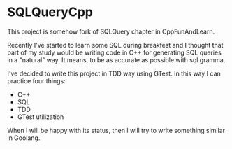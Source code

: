 # SQLQueryCpp

This project is somehow fork of SQLQuery chapter in CppFunAndLearn.

Recently I've started to learn some SQL during breakfest and I thought that part of my study would be writing code in C++ for generating SQL queries in a "natural" way. It means, to be as accurate as possible with sql gramma.

I've decided to write this project in TDD way using GTest. In this way I can practice four things:

* C++
* SQL
* TDD
* GTest utilization

When I will be happy with its status, then I will try to write something similar in Goolang.
